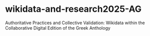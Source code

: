 # wikidata-and-research2025-AG
Authoritative Practices and Collective Validation: Wikidata within the Collaborative Digital Edition of the Greek Anthology
